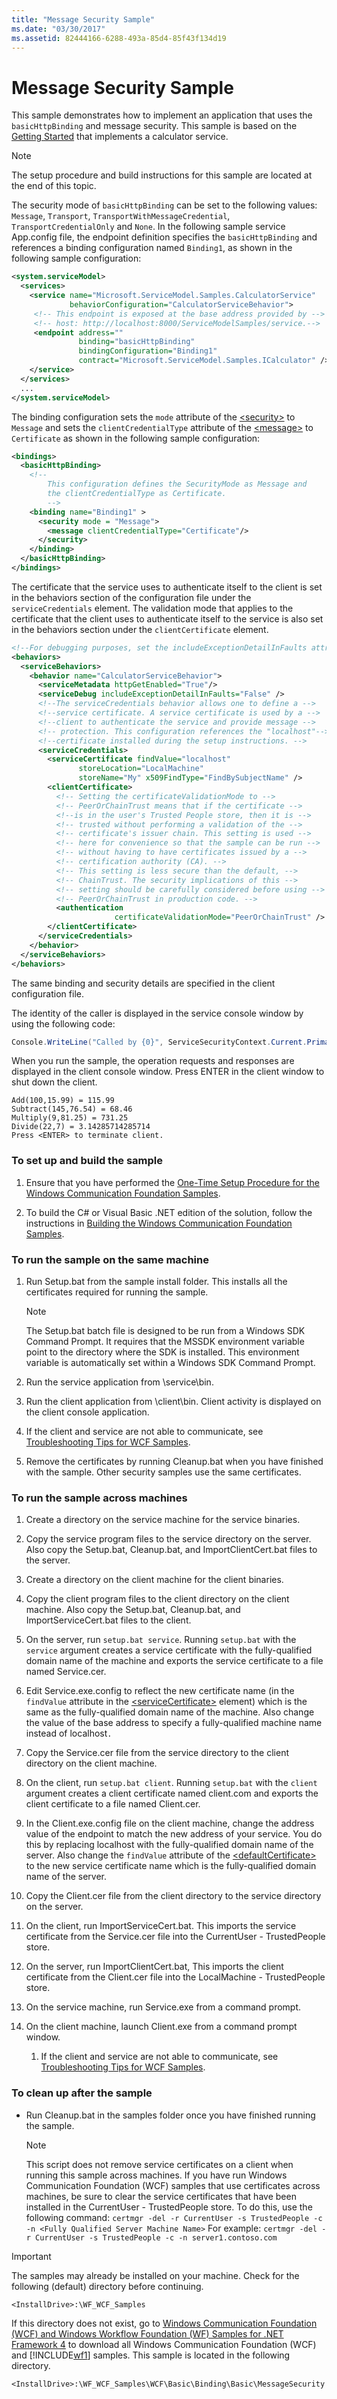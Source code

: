 ```yaml
---
title: "Message Security Sample"
ms.date: "03/30/2017"
ms.assetid: 82444166-6288-493a-85d4-85f43f134d19
---
```

# Message Security Sample
This sample demonstrates how to implement an application that uses the `basicHttpBinding` and message security. This sample is based on the [Getting Started](getting-started-sample.md) that implements a calculator service.  
  
> [!NOTE]
> The setup procedure and build instructions for this sample are located at the end of this topic.  
  
 The security mode of `basicHttpBinding` can be set to the following values: `Message`, `Transport`, `TransportWithMessageCredential`, `TransportCredentialOnly` and `None`. In the following sample service App.config file, the endpoint definition specifies the `basicHttpBinding` and references a binding configuration named `Binding1`, as shown in the following sample configuration:  
  
```xml  
<system.serviceModel>  
  <services>  
    <service name="Microsoft.ServiceModel.Samples.CalculatorService"  
             behaviorConfiguration="CalculatorServiceBehavior">  
     <!-- This endpoint is exposed at the base address provided by -->  
     <!-- host: http://localhost:8000/ServiceModelSamples/service.-->  
     <endpoint address=""  
               binding="basicHttpBinding"  
               bindingConfiguration="Binding1"
               contract="Microsoft.ServiceModel.Samples.ICalculator" />  
    </service>  
  </services>  
  ...  
</system.serviceModel>  
```  
  
 The binding configuration sets the `mode` attribute of the [\<security>](../../configure-apps/file-schema/wcf/security-of-basichttpbinding.md) to `Message` and sets the `clientCredentialType` attribute of the [\<message>](../../configure-apps/file-schema/wcf/message-of-basichttpbinding.md) to `Certificate` as shown in the following sample configuration:  
  
```xml  
<bindings>  
  <basicHttpBinding>  
    <!--   
        This configuration defines the SecurityMode as Message and   
        the clientCredentialType as Certificate.  
        -->  
    <binding name="Binding1" >  
      <security mode = "Message">  
        <message clientCredentialType="Certificate"/>  
      </security>  
    </binding>  
  </basicHttpBinding>  
</bindings>  
```  
  
 The certificate that the service uses to authenticate itself to the client is set in the behaviors section of the configuration file under the `serviceCredentials` element. The validation mode that applies to the certificate that the client uses to authenticate itself to the service is also set in the behaviors section under the `clientCertificate` element.  
  
```xml  
<!--For debugging purposes, set the includeExceptionDetailInFaults attribute to true.-->  
<behaviors>  
  <serviceBehaviors>  
    <behavior name="CalculatorServiceBehavior">  
      <serviceMetadata httpGetEnabled="True"/>  
      <serviceDebug includeExceptionDetailInFaults="False" />  
      <!--The serviceCredentials behavior allows one to define a -->  
      <!--service certificate. A service certificate is used by a -->  
      <!--client to authenticate the service and provide message -->  
      <!-- protection. This configuration references the "localhost"-->  
      <!--certificate installed during the setup instructions. -->  
      <serviceCredentials>  
        <serviceCertificate findValue="localhost"  
               storeLocation="LocalMachine"
               storeName="My" x509FindType="FindBySubjectName" />  
        <clientCertificate>  
          <!-- Setting the certificateValidationMode to -->  
          <!-- PeerOrChainTrust means that if the certificate -->  
          <!--is in the user's Trusted People store, then it is -->  
          <!-- trusted without performing a validation of the -->  
          <!-- certificate's issuer chain. This setting is used -->  
          <!-- here for convenience so that the sample can be run -->  
          <!-- without having to have certificates issued by a -->  
          <!-- certification authority (CA). -->  
          <!-- This setting is less secure than the default, -->  
          <!-- ChainTrust. The security implications of this -->  
          <!-- setting should be carefully considered before using -->  
          <!-- PeerOrChainTrust in production code. -->  
          <authentication
                       certificateValidationMode="PeerOrChainTrust" />  
        </clientCertificate>  
      </serviceCredentials>  
    </behavior>  
  </serviceBehaviors>  
</behaviors>  
```  
  
 The same binding and security details are specified in the client configuration file.  
  
 The identity of the caller is displayed in the service console window by using the following code:  

```csharp
Console.WriteLine("Called by {0}", ServiceSecurityContext.Current.PrimaryIdentity.Name);  
```

 When you run the sample, the operation requests and responses are displayed in the client console window. Press ENTER in the client window to shut down the client.  
  
```console
Add(100,15.99) = 115.99  
Subtract(145,76.54) = 68.46  
Multiply(9,81.25) = 731.25  
Divide(22,7) = 3.14285714285714  
Press <ENTER> to terminate client.  
```  
  
### To set up and build the sample  
  
1. Ensure that you have performed the [One-Time Setup Procedure for the Windows Communication Foundation Samples](one-time-setup-procedure-for-the-wcf-samples.md).  
  
2. To build the C# or Visual Basic .NET edition of the solution, follow the instructions in [Building the Windows Communication Foundation Samples](building-the-samples.md).  
  
### To run the sample on the same machine  
  
1. Run Setup.bat from the sample install folder. This installs all the certificates required for running the sample.  
  
    > [!NOTE]
    > The Setup.bat batch file is designed to be run from a Windows SDK Command Prompt. It requires that the MSSDK environment variable point to the directory where the SDK is installed. This environment variable is automatically set within a Windows SDK Command Prompt.  
  
2. Run the service application from \service\bin.  
  
3. Run the client application from \client\bin. Client activity is displayed on the client console application.  
  
4. If the client and service are not able to communicate, see [Troubleshooting Tips for WCF Samples](https://docs.microsoft.com/previous-versions/dotnet/netframework-3.5/ms751511(v=vs.90)).  
  
5. Remove the certificates by running Cleanup.bat when you have finished with the sample. Other security samples use the same certificates.  
  
### To run the sample across machines  
  
1. Create a directory on the service machine for the service binaries.  
  
2. Copy the service program files to the service directory on the server. Also copy the Setup.bat, Cleanup.bat, and ImportClientCert.bat files to the server.  
  
3. Create a directory on the client machine for the client binaries.  
  
4. Copy the client program files to the client directory on the client machine. Also copy the Setup.bat, Cleanup.bat, and ImportServiceCert.bat files to the client.  
  
5. On the server, run `setup.bat service`. Running `setup.bat` with the `service` argument creates a service certificate with the fully-qualified domain name of the machine and exports the service certificate to a file named Service.cer.  
  
6. Edit Service.exe.config to reflect the new certificate name (in the `findValue` attribute in the [\<serviceCertificate>](../../configure-apps/file-schema/wcf/servicecertificate-of-servicecredentials.md) element) which is the same as the fully-qualified domain name of the machine. Also change the value of the base address to specify a fully-qualified machine name instead of localhost`.`  
  
7. Copy the Service.cer file from the service directory to the client directory on the client machine.  
  
8. On the client, run `setup.bat client`. Running `setup.bat` with the `client` argument creates a client certificate named client.com and exports the client certificate to a file named Client.cer.  
  
9. In the Client.exe.config file on the client machine, change the address value of the endpoint to match the new address of your service. You do this by replacing localhost with the fully-qualified domain name of the server. Also change the `findValue` attribute of the [\<defaultCertificate>](../../configure-apps/file-schema/wcf/defaultcertificate-element.md) to the new service certificate name which is the fully-qualified domain name of the server.  
  
10. Copy the Client.cer file from the client directory to the service directory on the server.  
  
11. On the client, run ImportServiceCert.bat. This imports the service certificate from the Service.cer file into the CurrentUser - TrustedPeople store.  
  
12. On the server, run ImportClientCert.bat, This imports the client certificate from the Client.cer file into the LocalMachine - TrustedPeople store.  
  
13. On the service machine, run Service.exe from a command prompt.  
  
14. On the client machine, launch Client.exe from a command prompt window.  
  
    1. If the client and service are not able to communicate, see [Troubleshooting Tips for WCF Samples](https://docs.microsoft.com/previous-versions/dotnet/netframework-3.5/ms751511(v=vs.90)).  
  
### To clean up after the sample  
  
- Run Cleanup.bat in the samples folder once you have finished running the sample.  
  
    > [!NOTE]
    > This script does not remove service certificates on a client when running this sample across machines. If you have run Windows Communication Foundation (WCF) samples that use certificates across machines, be sure to clear the service certificates that have been installed in the CurrentUser - TrustedPeople store. To do this, use the following command: `certmgr -del -r CurrentUser -s TrustedPeople -c -n <Fully Qualified Server Machine Name>` For example: `certmgr -del -r CurrentUser -s TrustedPeople -c -n server1.contoso.com`  
  
> [!IMPORTANT]
> The samples may already be installed on your machine. Check for the following (default) directory before continuing.  
>
> `<InstallDrive>:\WF_WCF_Samples`  
>
> If this directory does not exist, go to [Windows Communication Foundation (WCF) and Windows Workflow Foundation (WF) Samples for .NET Framework 4](https://www.microsoft.com/download/details.aspx?id=21459) to download all Windows Communication Foundation (WCF) and [!INCLUDE[wf1](../../../../includes/wf1-md.md)] samples. This sample is located in the following directory.  
>
> `<InstallDrive>:\WF_WCF_Samples\WCF\Basic\Binding\Basic\MessageSecurity`  
